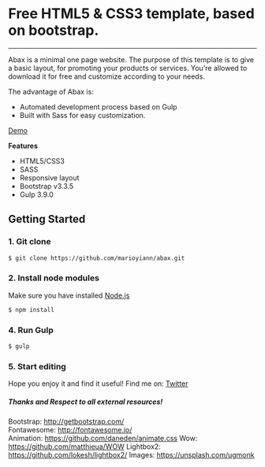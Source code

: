 # Free HTML5 & CSS3 template, based on bootstrap.
---

Abax is a minimal one page website. The purpose of this template is to give a basic layout, for promoting your products or services. You're allowed to download it for free and customize according to your needs.

The advantage of Abax is:
- Automated development process based on Gulp
- Built with Sass for easy customization. 

[Demo](http://marioyiann.com/abax/)

**Features**
- HTML5/CSS3
- SASS
- Responsive layout
- Bootstrap v3.3.5
- Gulp 3.9.0

## Getting Started

### 1. Git clone
```sh
$ git clone https://github.com/marioyiann/abax.git
```

### 2. Install node modules 
Make sure you have installed [Node.js](https://nodejs.org) 
```sh
$ npm install
```

### 4. Run Gulp
```sh
$ gulp
```

### 5. Start editing

Hope you enjoy it and find it useful!
Find me on: [Twitter](https://twitter.com/marioyiann)

##### Thanks and Respect to all external resources!
Bootstrap: http://getbootstrap.com/  
Fontawesome: http://fontawesome.io/  
Animation: https://github.com/daneden/animate.css
Wow: https://github.com/matthieua/WOW
Lightbox2: https://github.com/lokesh/lightbox2/
Images: https://unsplash.com/ugmonk